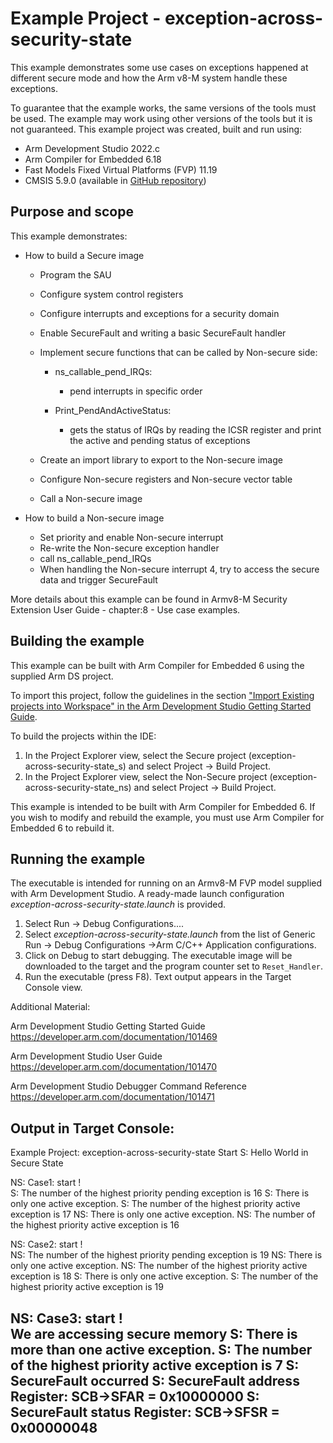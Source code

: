 # Example Project - exception-across-security-state

This example demonstrates some use cases on exceptions happened at different secure mode and how the Arm v8-M system handle these exceptions. 

To guarantee that the example works, the same versions of the tools must be used. The example may work using other versions of the tools but it is not guaranteed. This example project was created, built and run using:

- Arm Development Studio 2022.c
- Arm Compiler for Embedded 6.18
- Fast Models Fixed Virtual Platforms (FVP) 11.19
- CMSIS 5.9.0 (available in [GitHub repository](https://github.com/ARM-software/CMSIS_5))

## Purpose and scope
This example demonstrates:

+  How to build a Secure image 
    * Program the SAU
    * Configure system control registers
    * Configure interrupts and exceptions for a security domain
    * Enable SecureFault and writing a basic SecureFault handler
    * Implement secure functions that can be called by Non-secure side:
        * ns_callable_pend_IRQs:  
            * pend interrupts in specific order

        * Print_PendAndActiveStatus:  
            * gets the status of IRQs by reading the ICSR register and print the active and pending status of exceptions

    * Create an import library to export to the Non-secure image
    * Configure Non-secure registers and Non-secure vector table
    * Call a Non-secure image
    
+ How to build a Non-secure image
    * Set priority and enable Non-secure interrupt
    * Re-write the Non-secure exception handler
    * call ns_callable_pend_IRQs
    * When handling the Non-secure interrupt 4, try to access the secure data and trigger SecureFault

More details about this example can be found in Armv8-M Security Extension User Guide - chapter:8 - Use case examples.
 
## Building the example

This example can be built with Arm Compiler for Embedded 6 using the supplied Arm DS project.

To import this project, follow the guidelines in the section ["Import Existing projects into Workspace" in the Arm Development Studio Getting Started Guide](https://developer.arm.com/documentation/101469/2022-2/Projects-and-examples-in-Arm-Development-Studio/Importing-and-exporting-projects/Import-an-existing-Eclipse-project?lang=en). 

To build the projects within the IDE:

1. In the Project Explorer view, select the Secure project (exception-across-security-state_s) and select Project → Build Project.
2. In the Project Explorer view, select the Non-Secure project (exception-across-security-state_ns) and select Project → Build Project.

This example is intended to be built with Arm Compiler for Embedded 6. If you wish to modify and rebuild the example, you must use Arm Compiler for Embedded 6 to rebuild it.

## Running the example

The executable is intended for running on an Armv8-M FVP model supplied with Arm Development Studio. A ready-made launch configuration *exception-across-security-state.launch* is provided.

1. Select Run ->  Debug Configurations....
2. Select *exception-across-security-state.launch* from the list of Generic Run -> Debug Configurations ->Arm C/C++ Application configurations.
3. Click on Debug to start debugging. The executable image will be downloaded to the target and the program counter set to `Reset_Handler`.
4. Run the executable (press F8). Text output appears in the Target Console view.

Additional Material:

Arm Development Studio Getting Started Guide
https://developer.arm.com/documentation/101469

Arm Development Studio User Guide
https://developer.arm.com/documentation/101470

Arm Development Studio Debugger Command Reference
https://developer.arm.com/documentation/101471

## Output in Target Console:
Example Project: exception-across-security-state Start
S: Hello World in Secure State 

NS: Case1: start !     
S: The number of the highest priority pending exception is 16 
S: There is only one active exception. 
S: The number of the highest priority active exception is 17 
NS: There is only one active exception. 
NS: The number of the highest priority active exception is 16 

NS: Case2: start !     
NS: The number of the highest priority pending exception is 19 
NS: There is only one active exception. 
NS: The number of the highest priority active exception is 18 
S: There is only one active exception. 
S: The number of the highest priority active exception is 19 

NS: Case3: start !     
We are accessing secure memory 
S: There is more than one active exception. 
S: The number of the highest priority active exception is 7 
S: SecureFault occurred 
S: SecureFault address Register: 
  SCB->SFAR = 0x10000000
S: SecureFault status Register: 
  SCB->SFSR = 0x00000048
-------------------------------------------------------
